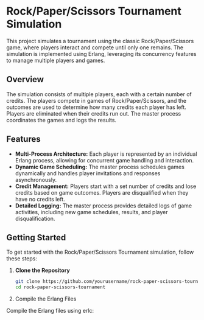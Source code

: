 # Rock/Paper/Scissors Tournament Simulation

 This project simulates a tournament using the classic Rock/Paper/Scissors game, where players interact and compete until only one remains. The simulation is implemented using Erlang, leveraging its concurrency features to manage multiple players and games.

## Overview

The simulation consists of multiple players, each with a certain number of credits. The players compete in games of Rock/Paper/Scissors, and the outcomes are used to determine how many credits each player has left. Players are eliminated when their credits run out. The master process coordinates the games and logs the results.

## Features

- **Multi-Process Architecture:** Each player is represented by an individual Erlang process, allowing for concurrent game handling and interaction.
- **Dynamic Game Scheduling:** The master process schedules games dynamically and handles player invitations and responses asynchronously.
- **Credit Management:** Players start with a set number of credits and lose credits based on game outcomes. Players are disqualified when they have no credits left.
- **Detailed Logging:** The master process provides detailed logs of game activities, including new game schedules, results, and player disqualification.

## Getting Started

To get started with the Rock/Paper/Scissors Tournament simulation, follow these steps:

1. **Clone the Repository**

   ```bash
   git clone https://github.com/yourusername/rock-paper-scissors-tournament.git
   cd rock-paper-scissors-tournament
2. Compile the Erlang Files

Compile the Erlang files using erlc:
